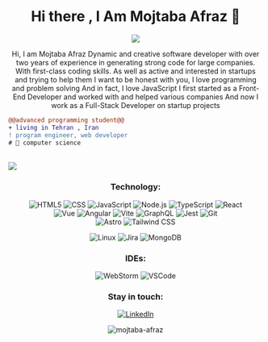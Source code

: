 <h1 align="center">Hi there , I Am Mojtaba Afraz 👋</h1>
<p align="center">
  <img src="https://github-readme-stats.vercel.app/api?username=mojtaba-afraz&show_icons=true&theme=dark"/> 
</p>

<p align="center">
Hi, I am Mojtaba Afraz
Dynamic and creative software developer with over two years of experience in generating strong code for large companies. With first-class coding skills. As well as active and interested in startups and trying to help them
I want to be honest with you, I love programming and problem solving
And in fact, I love JavaScript
I first started as a Front-End Developer and worked with and helped various companies
And now I work as a Full-Stack Developer on startup projects
 </p>
 
```diff
@@advanced programming student@@
+ living in Tehran , Iran
! program engineer, web developer
# 📖 computer science
```
<br>
<img src="https://komarev.com/ghpvc/?username=mojtaba-afraz&color=green">
<br>


<div align="center">
  
  ### Technology:
![HTML5](https://img.shields.io/badge/-HTML5-000?&logo=html5&logoColor=E34F26)
![CSS](https://img.shields.io/badge/-CSS-000?&logo=css3&logoColor=1572B6)
![JavaScript](https://img.shields.io/badge/-JavaScript-000?&logo=JavaScript&logoColor=ddc508)
![Node.js](https://img.shields.io/badge/-Node-000?&logo=node.js)
![TypeScript](https://img.shields.io/badge/-TypeScript-000?&logo=TypeScript&logoColor=007ACC)
![React](https://img.shields.io/badge/-React-000?&logo=React)
  <br/>
![Vue](https://img.shields.io/badge/-Vue-000?&logo=Vuedotjs)
![Angular](https://img.shields.io/badge/-Angular-000?&logo=Angular&logoColor=red)
![Vite](https://img.shields.io/badge/-Vite-000?&logo=Vite)
![GraphQL](https://img.shields.io/badge/-GraphQL-000?&logo=GraphQL&logoColor=E10098)
![Jest](https://img.shields.io/badge/-Jest-000?&logo=Jest&logoColor=C21325)
![Git](https://img.shields.io/badge/-Git-000?&logo=git)
  <br/>
![Astro](https://img.shields.io/badge/-Astro-000?&logo=Astro)
![Tailwind CSS](https://img.shields.io/badge/-tailwindcss-000?&logo=tailwindcss)


![Linux](https://img.shields.io/badge/-Linux-000?&logo=Linux)
![Jira](https://img.shields.io/badge/-Jira-000?&logo=jirasoftware)
![MongoDB](https://img.shields.io/badge/-MongoDB-000?&logo=mongodb&logoColor=47A248)


### IDEs:
![WebStorm](https://img.shields.io/badge/-WebStorm-000?&logo=Webstorm&logoColor=179EDC)
![VSCode](https://img.shields.io/badge/-VSCode-000?&logo=Visual%20Studio%20Code&logoColor=007ACC)

### Stay in touch:
[![LinkedIn](https://img.shields.io/badge/-LinkedIn-000?&logo=LinkedIn&logoColor=0077B5)](https://linkedin.com/in/mojtaba-afraz)

<p align="center">
    <img src="https://github-profile-trophy.vercel.app/?username=mojtaba-afraz&theme=gruvbox&row=1" alt="mojtaba-afraz" />
</p>
